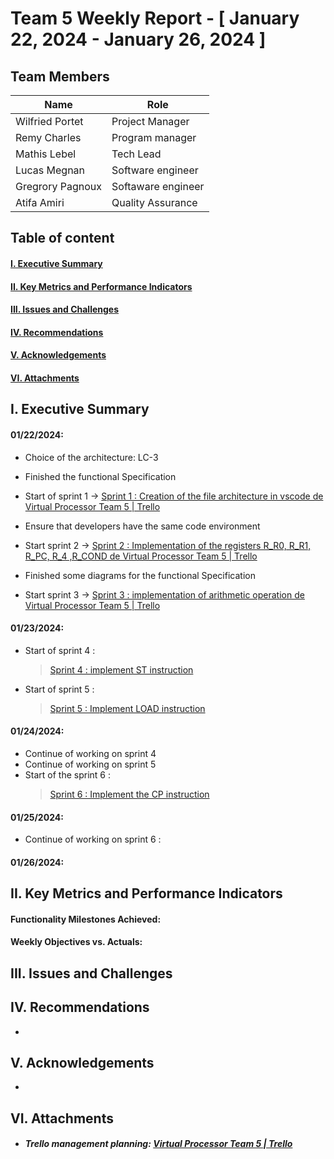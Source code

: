 # Team 5 Weekly Report - [ January 22, 2024 - January 26, 2024 ]

## Team Members

| Name              | Role              |
|-------------------|-------------------|
| Wilfried Portet   | Project Manager   |
| Remy Charles      | Program manager   |
| Mathis Lebel      | Tech Lead         |
| Lucas Megnan      | Software engineer |
| Gregrory Pagnoux  | Softaware engineer|
| Atifa Amiri       | Quality Assurance |


## Table of content

#### [I. Executive Summary](#i-executive-summary)

#### [II. Key Metrics and Performance Indicators](#ii-key-metrics-and-performance-indicators)

<!--#### [III. Progress and Projects and Initiatives](#iii-progress-and-projects-and-initiatives)-->

#### [III. Issues and Challenges](#iii-issues-and-challenges)

#### [IV. Recommendations](#iv-recommendations)

#### [V. Acknowledgements](#v-acknowledgements)

#### [VI. Attachments](#vi-attachments)

## I. Executive Summary

<!--Provide a concise overview of the team's activities and achievements for the week. Include any significant milestones, completed tasks, and noteworthy accomplishments.-->

#### 01/22/2024:

  - Choice of the architecture: LC-3
  
  - Finished the functional Specification
  
  - Start of sprint 1 -> [Sprint 1 : Creation of the file architecture in vscode de Virtual Processor Team 5 | Trello](https://trello.com/c/0u34btvc/16-sprint-1-creation-of-the-file-architecture-in-vscode)
  
  - Ensure that developers have the same code environment
  
  - Start sprint 2 -> [Sprint 2 : Implementation of the registers R_R0, R_R1, R_PC, R_4 ,R_COND de Virtual Processor Team 5 | Trello](https://trello.com/c/aHiIL3IT/11-sprint-2-implementation-of-the-registers-rr0-rr1-rpc-r4-rcond)
  
  - Finished some diagrams for the functional Specification
  
  - Start sprint 3 -> [Sprint 3 : implementation of arithmetic operation de Virtual Processor Team 5 | Trello](https://trello.com/c/64mpeltr/18-sprint-3-implementation-of-arithmetic-operation)

#### 01/23/2024:

- Start of sprint 4 : <blockquote class="trello-card"><a href="https:&#x2F;&#x2F;trello.com&#x2F;c&#x2F;PQpbOy8v">Sprint 4 : implement ST instruction</a></blockquote><script src="https://p.trellocdn.com/embed.min.js"></script>

- Start of sprint 5 : <blockquote class="trello-card"><a href="https:&#x2F;&#x2F;trello.com&#x2F;c&#x2F;akOaLITp">Sprint 5 : Implement LOAD instruction</a></blockquote><script src="https://p.trellocdn.com/embed.min.js"></script>


#### 01/24/2024:
- Continue of working on sprint 4  
- Continue of working on sprint 5 
- Start of the sprint 6 : <blockquote class="trello-card"><a href="https:&#x2F;&#x2F;trello.com&#x2F;c&#x2F;ADS9SeSD">Sprint 6 : Implement the CP instruction</a></blockquote><script src="https://p.trellocdn.com/embed.min.js"></script>


#### 01/25/2024:
- Continue of working on sprint 6 : 

#### 01/26/2024:

## II. Key Metrics and Performance Indicators

<!--Present relevant metrics and KPIs that demonstrate the team's performance in relation to its objectives and goals. Include both quantitative and qualitative data where applicable.-->

#### Functionality Milestones Achieved:



#### Weekly Objectives vs. Actuals:

## III. Issues and Challenges



<!--Highlight any significant issues or challenges that the team encountered during the week. Provide a brief description, the impact on the project or team, and proposed solutions or mitigation strategies.-->

## IV. Recommendations

<!--Offer any recommendations or suggestions for improvement based on the week's experiences and outcomes.-->

-

## V. Acknowledgements

<!--Acknowledge the contributions of team members, stakeholders, or external partners who played a significant role in the week's achievements.-->

-

## VI. Attachments

<!--Include any relevant documents, charts, graphs, or visual aids that support the information presented in the report.-->

- ##### Trello management planning: [Virtual Processor Team 5 | Trello](https://trello.com/b/xeGdXSoh/virtual-processor-team-5)
